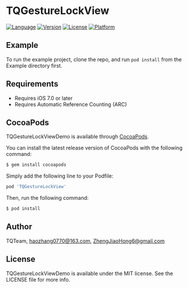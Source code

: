 # TQGestureLockView

[![Language](https://img.shields.io/badge/Language-%20Objective--C%20-orange.svg)](https://travis-ci.org/TQTeam/TQGestureLockViewDemo)
[![Version](https://img.shields.io/badge/pod-v0.1.0-brightgreen.svg)](http://cocoapods.org/pods/TQGestureLockViewDemo)
[![License](https://img.shields.io/badge/license-MIT-blue.svg)](http://cocoapods.org/pods/TQGestureLockViewDemo)
[![Platform](https://img.shields.io/badge/platform-%20iOS7.0+%20-lightgrey.svg)](http://cocoapods.org/pods/TQGestureLockViewDemo)

## Example

To run the example project, clone the repo, and run `pod install` from the Example directory first.

## Requirements

- Requires iOS 7.0 or later
- Requires Automatic Reference Counting (ARC)

## CocoaPods

TQGestureLockViewDemo is available through [CocoaPods](http://cocoapods.org).

You can install the latest release version of CocoaPods with the following command:
```bash
$ gem install cocoapods
```
Simply add the following line to your Podfile:

```ruby
pod 'TQGestureLockView'
```
Then, run the following command:

```bash
$ pod install
```

## Author

TQTeam, haozhang0770@163.com, ZhengJiaoHong6@gmail.com

## License

TQGestureLockViewDemo is available under the MIT license. See the LICENSE file for more info.
